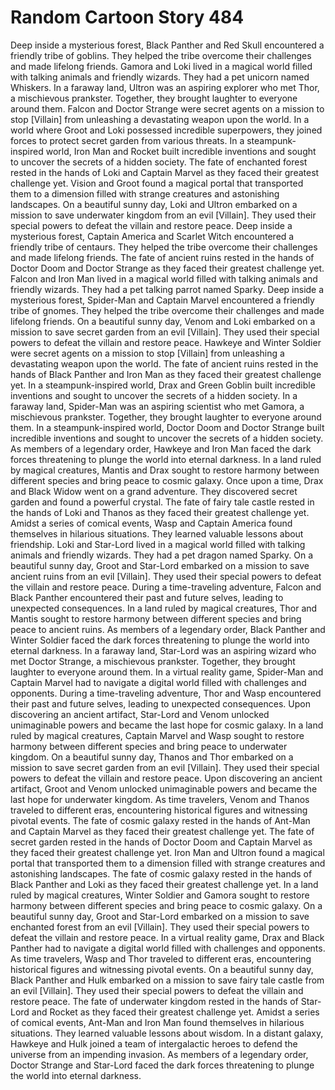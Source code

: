 # Random Cartoon Story 484

Deep inside a mysterious forest, Black Panther and Red Skull encountered a friendly tribe of goblins. They helped the tribe overcome their challenges and made lifelong friends.
Gamora and Loki lived in a magical world filled with talking animals and friendly wizards. They had a pet unicorn named Whiskers.
In a faraway land, Ultron was an aspiring explorer who met Thor, a mischievous prankster. Together, they brought laughter to everyone around them.
Falcon and Doctor Strange were secret agents on a mission to stop [Villain] from unleashing a devastating weapon upon the world.
In a world where Groot and Loki possessed incredible superpowers, they joined forces to protect secret garden from various threats.
In a steampunk-inspired world, Iron Man and Rocket built incredible inventions and sought to uncover the secrets of a hidden society.
The fate of enchanted forest rested in the hands of Loki and Captain Marvel as they faced their greatest challenge yet.
Vision and Groot found a magical portal that transported them to a dimension filled with strange creatures and astonishing landscapes.
On a beautiful sunny day, Loki and Ultron embarked on a mission to save underwater kingdom from an evil [Villain]. They used their special powers to defeat the villain and restore peace.
Deep inside a mysterious forest, Captain America and Scarlet Witch encountered a friendly tribe of centaurs. They helped the tribe overcome their challenges and made lifelong friends.
The fate of ancient ruins rested in the hands of Doctor Doom and Doctor Strange as they faced their greatest challenge yet.
Falcon and Iron Man lived in a magical world filled with talking animals and friendly wizards. They had a pet talking parrot named Sparky.
Deep inside a mysterious forest, Spider-Man and Captain Marvel encountered a friendly tribe of gnomes. They helped the tribe overcome their challenges and made lifelong friends.
On a beautiful sunny day, Venom and Loki embarked on a mission to save secret garden from an evil [Villain]. They used their special powers to defeat the villain and restore peace.
Hawkeye and Winter Soldier were secret agents on a mission to stop [Villain] from unleashing a devastating weapon upon the world.
The fate of ancient ruins rested in the hands of Black Panther and Iron Man as they faced their greatest challenge yet.
In a steampunk-inspired world, Drax and Green Goblin built incredible inventions and sought to uncover the secrets of a hidden society.
In a faraway land, Spider-Man was an aspiring scientist who met Gamora, a mischievous prankster. Together, they brought laughter to everyone around them.
In a steampunk-inspired world, Doctor Doom and Doctor Strange built incredible inventions and sought to uncover the secrets of a hidden society.
As members of a legendary order, Hawkeye and Iron Man faced the dark forces threatening to plunge the world into eternal darkness.
In a land ruled by magical creatures, Mantis and Drax sought to restore harmony between different species and bring peace to cosmic galaxy.
Once upon a time, Drax and Black Widow went on a grand adventure. They discovered secret garden and found a powerful crystal.
The fate of fairy tale castle rested in the hands of Loki and Thanos as they faced their greatest challenge yet.
Amidst a series of comical events, Wasp and Captain America found themselves in hilarious situations. They learned valuable lessons about friendship.
Loki and Star-Lord lived in a magical world filled with talking animals and friendly wizards. They had a pet dragon named Sparky.
On a beautiful sunny day, Groot and Star-Lord embarked on a mission to save ancient ruins from an evil [Villain]. They used their special powers to defeat the villain and restore peace.
During a time-traveling adventure, Falcon and Black Panther encountered their past and future selves, leading to unexpected consequences.
In a land ruled by magical creatures, Thor and Mantis sought to restore harmony between different species and bring peace to ancient ruins.
As members of a legendary order, Black Panther and Winter Soldier faced the dark forces threatening to plunge the world into eternal darkness.
In a faraway land, Star-Lord was an aspiring wizard who met Doctor Strange, a mischievous prankster. Together, they brought laughter to everyone around them.
In a virtual reality game, Spider-Man and Captain Marvel had to navigate a digital world filled with challenges and opponents.
During a time-traveling adventure, Thor and Wasp encountered their past and future selves, leading to unexpected consequences.
Upon discovering an ancient artifact, Star-Lord and Venom unlocked unimaginable powers and became the last hope for cosmic galaxy.
In a land ruled by magical creatures, Captain Marvel and Wasp sought to restore harmony between different species and bring peace to underwater kingdom.
On a beautiful sunny day, Thanos and Thor embarked on a mission to save secret garden from an evil [Villain]. They used their special powers to defeat the villain and restore peace.
Upon discovering an ancient artifact, Groot and Venom unlocked unimaginable powers and became the last hope for underwater kingdom.
As time travelers, Venom and Thanos traveled to different eras, encountering historical figures and witnessing pivotal events.
The fate of cosmic galaxy rested in the hands of Ant-Man and Captain Marvel as they faced their greatest challenge yet.
The fate of secret garden rested in the hands of Doctor Doom and Captain Marvel as they faced their greatest challenge yet.
Iron Man and Ultron found a magical portal that transported them to a dimension filled with strange creatures and astonishing landscapes.
The fate of cosmic galaxy rested in the hands of Black Panther and Loki as they faced their greatest challenge yet.
In a land ruled by magical creatures, Winter Soldier and Gamora sought to restore harmony between different species and bring peace to cosmic galaxy.
On a beautiful sunny day, Groot and Star-Lord embarked on a mission to save enchanted forest from an evil [Villain]. They used their special powers to defeat the villain and restore peace.
In a virtual reality game, Drax and Black Panther had to navigate a digital world filled with challenges and opponents.
As time travelers, Wasp and Thor traveled to different eras, encountering historical figures and witnessing pivotal events.
On a beautiful sunny day, Black Panther and Hulk embarked on a mission to save fairy tale castle from an evil [Villain]. They used their special powers to defeat the villain and restore peace.
The fate of underwater kingdom rested in the hands of Star-Lord and Rocket as they faced their greatest challenge yet.
Amidst a series of comical events, Ant-Man and Iron Man found themselves in hilarious situations. They learned valuable lessons about wisdom.
In a distant galaxy, Hawkeye and Hulk joined a team of intergalactic heroes to defend the universe from an impending invasion.
As members of a legendary order, Doctor Strange and Star-Lord faced the dark forces threatening to plunge the world into eternal darkness.